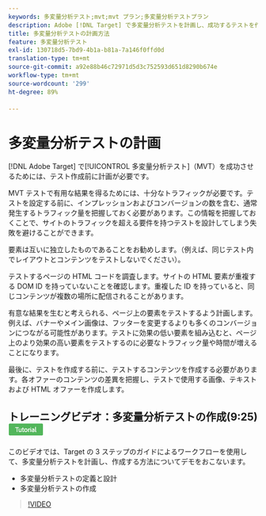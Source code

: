```yaml
---
keywords: 多変量分析テスト;mvt;mvt プラン;多変量分析テストプラン
description: Adobe [!DNL Target] で多変量分析テストを計画し、成功するテストを作成する方法を説明します。
title: 多変量分析テストの計画方法
feature: 多変量分析テスト
exl-id: 130718d5-7bd9-4b1a-b81a-7a146f0ffd0d
translation-type: tm+mt
source-git-commit: a92e88b46c72971d5d3c752593d651d8290b674e
workflow-type: tm+mt
source-wordcount: '299'
ht-degree: 89%

---
```


# 多変量分析テストの計画

[!DNL Adobe Target] で[!UICONTROL 多変量分析テスト]（MVT）を成功させるためには、テスト作成前に計画が必要です。

MVT テストで有用な結果を得るためには、十分なトラフィックが必要です。テストを設定する前に、インプレッションおよびコンバージョンの数を含む、通常発生するトラフィック量を把握しておく必要があります。この情報を把握しておくことで、サイトのトラフィックを超える要件を持つテストを設計してしまう失敗を避けることができます。

要素は互いに独立したものであることをお勧めします。（例えば、同じテスト内でレイアウトとコンテンツをテストしないでください）。

テストするページの HTML コードを調査します。サイトの HTML 要素が重複する DOM ID を持っていないことを確認します。重複した ID を持っていると、同じコンテンツが複数の場所に配信されることがあります。

有意な結果を生むと考えられる、ページ上の要素をテストするよう計画します。例えば、バナーやメイン画像は、フッターを変更するよりも多くのコンバージョンにつながる可能性があります。テストに効果の低い要素を組み込むと、ページ上のより効果の高い要素をテストするのに必要なトラフィック量や時間が増えることになります。

最後に、テストを作成する前に、テストするコンテンツを作成する必要があります。各オファーのコンテンツの差異を把握し、テストで使用する画像、テキストおよび HTML オファーを作成します。

## トレーニングビデオ：多変量分析テストの作成(9:25)![チュートリアルバッジ](/help/assets/tutorial.png)

このビデオでは、Target の 3 ステップのガイドによるワークフローを使用して、多変量分析テストを計画し、作成する方法についてデモをおこないます。

* 多変量分析テストの定義と設計
* 多変量分析テストの作成

>[!VIDEO](https://video.tv.adobe.com/v/17395)

